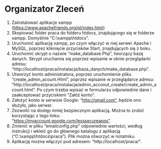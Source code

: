 # Organizator Zleceń

1.	Zainstalować aplikacje xampp (https://www.apachefriends.org/pl/index.html)
2.	Skopiować folder praca do folderu htdocs, znajdującego się w folderze xampp. Domyślnie “C:\xampp\htdocs”.
3.	Uruchomić aplikację xampp, po czym włączyć w niej serwer Apache i MySQL, poprzez kliknięcie przycisków Start, znajdujących się z boku.
4.	Uruchomić skrypt o nazwie “make_database.Php”, tworzący bazę danych. Skrypt uruchamia się poprzez wpisanie w oknie przeglądarki adresu: “http://localhost/praca/instalacja/baza_danych/make_database.php”.
5.	Utworzyć konto administratora, poprzez uruchomienie pliku “create_admin_acount.Html”, poprzez wpisanie w przeglądarce adresu: “http://localhost/praca/instalacja/admin_acconut_create/create_admin_acount.html”. Po czym trzeba wpisać w formularzu odpowiednie dane i zaakceptować przyciskiem “Załóż konto”.
6.	Założyć konto w serwisie Google: “http://gmail.com”, będzie ono służyło, jako serwer.
7.	Zezwolić na dostęp mniej bezpiecznym aplikacją. Można to zrobić korzystając z tego linku: “https://myaccount.google.com/lesssecureapps”.
8.	 Zmienić w pliku “emailconfig.php” odpowiednie wartości, według instrukcji i wkleić go do głównego katalogu z aplikacją (“C:\xampp\htdocs\praca”). Plik można otworzyć w notatniku.
9.	Aplikację można włączyć pod adresem: “http://localhost/praca/”.
